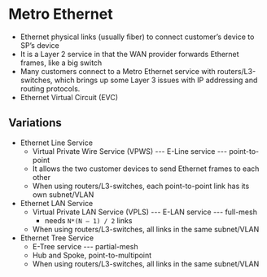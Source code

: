 # Metro Ethernet
- Ethernet physical links (usually fiber) to connect customer’s device to SP’s device
- It is a Layer 2 service in that the WAN provider forwards Ethernet frames, like a big switch
- Many customers connect to a Metro Ethernet service with routers/L3-switches, which brings up some Layer 3 issues with IP addressing and routing protocols.
- Ethernet Virtual Circuit (EVC)

## Variations
- Ethernet Line Service
    - Virtual Private Wire Service (VPWS) --- E-Line service --- point-to-point
    - It allows the two customer devices to send Ethernet frames to each other
    - When using routers/L3-switches, each point-to-point link has its own subnet/VLAN
- Ethernet LAN Service
    - Virtual Private LAN Service (VPLS) --- E-LAN service --- full-mesh
        - needs `N*(N – 1) / 2` links
    - When using routers/L3-switches, all links in the same subnet/VLAN
- Ethernet Tree Service
    - E-Tree service --- partial-mesh
    - Hub and Spoke, point-to-multipoint
    - When using routers/L3-switches, all links in the same subnet/VLAN
